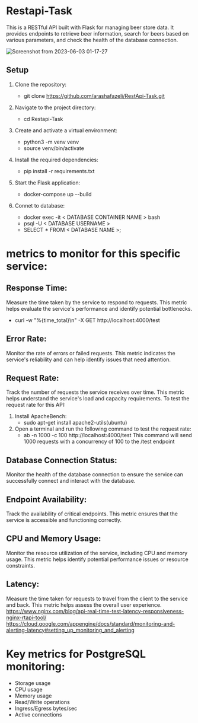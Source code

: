 # Restapi-Task

This is a RESTful API built with Flask for managing beer store data. It provides endpoints to retrieve beer information, search for beers based on various parameters, and check the health of the database connection.

![Screenshot from 2023-06-03 01-17-27](https://github.com/arashafazeli/RestApi-Task/assets/90246599/c138c75d-871b-4d11-b7ef-2059df97c13a)

         
## Setup
1. Clone the repository: 
    - git clone https://github.com/arashafazeli/RestApi-Task.git
2. Navigate to the project directory:
    - cd Restapi-Task
3. Create and activate a virtual environment:
    - python3 -m venv venv
    - source venv/bin/activate
4. Install the required dependencies:
    - pip install -r requirements.txt
5. Start the Flask application:
    - docker-compose up --build
6. Connet to database:

    - docker exec -it < DATABASE CONTAINER NAME > bash
    - psql -U < DATABASE USERNAME >
    - SELECT * FROM < DATABASE NAME >;

# metrics to monitor for this specific service:

## Response Time:
 Measure the time taken by the service to respond to requests. This metric helps evaluate the service's performance and identify potential bottlenecks.
- curl -w "%{time_total}\n" -X GET http://localhost:4000/test

## Error Rate:
 Monitor the rate of errors or failed requests. This metric indicates the service's reliability and can help identify issues that need attention.

## Request Rate:
 Track the number of requests the service receives over time. This metric helps understand the service's load and capacity requirements.
 To test the request rate for this API:
 1. Install ApacheBench:
    - sudo apt-get install apache2-utils(ubuntu)
 2. Open a terminal and run the following command to test the request rate: 
    - ab -n 1000 -c 100 http://localhost:4000/test
This command will send 1000 requests with a concurrency of 100 to the /test endpoint
## Database Connection Status:
 Monitor the health of the database connection to ensure the service can successfully connect and interact with the database.
## Endpoint Availability:
 Track the availability of critical endpoints. This metric ensures that the service is accessible and functioning correctly.

## CPU and Memory Usage:
 Monitor the resource utilization of the service, including CPU and memory usage. This metric helps identify potential performance issues or resource constraints.

## Latency:
 Measure the time taken for requests to travel from the client to the service and back. This metric helps assess the overall user experience.
https://www.nginx.com/blog/api-real-time-test-latency-responsiveness-nginx-rtapi-tool/
https://cloud.google.com/appengine/docs/standard/monitoring-and-alerting-latency#setting_up_monitoring_and_alerting

# Key metrics for PostgreSQL monitoring:
- Storage usage
- CPU usage
- Memory usage
- Read/Write operations
- Ingress/Egress bytes/sec
- Active connections